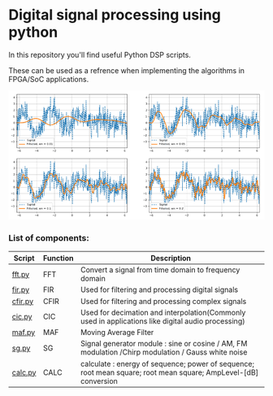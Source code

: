 # Digital signal processing using python
In this repository you'll find useful Python DSP scripts.

These can be used as a refrence when implementing the algorithms in FPGA/SoC applications.

![Local Image](./pics/DSP.png)


### List of components:

| Script | Function| Description |
|----------|----------|----------|
|[fft.py](URL)  | FFT   | Convert a signal from time domain to frequency domain  |
| [fir.py](URL) | FIR | Used for filtering and processing digital signals |
| [cfir.py](URL)    | CFIR   |   Used for filtering and processing complex signals  |
| [cic.py](URL)   | CIC   |  Used for decimation and interpolation(Commonly used in applications like digital audio processing)  |
|[maf.py](URL)   | MAF   |  Moving Average Filter   |
|[sg.py](URL)    | SG  |   Signal generator module : sine or cosine / AM, FM modulation /Chirp modulation / Gauss white noise  |
| [calc.py](URL) | CALC | calculate : energy of sequence; power of sequence; root mean square; root mean square; AmpLevel-[dB] conversion|
